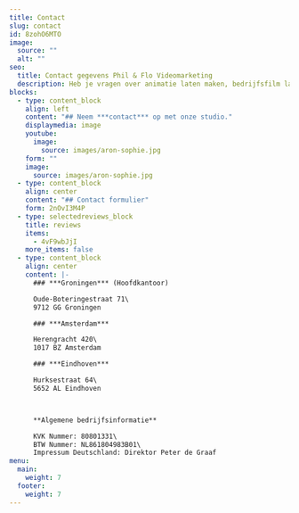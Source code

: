 ```yaml
---
title: Contact
slug: contact
id: 8zohO6MTO
image:
  source: ""
  alt: ""
seo:
  title: Contact gegevens Phil & Flo Videomarketing
  description: Heb je vragen over animatie laten maken, bedrijfsfilm laten maken of andere vragen? Neem contact met ons op. Phil & Flo Videomarketing contactpagina.
blocks:
  - type: content_block
    align: left
    content: "## Neem ***contact*** op met onze studio."
    displaymedia: image
    youtube:
      image:
        source: images/aron-sophie.jpg
    form: ""
    image:
      source: images/aron-sophie.jpg
  - type: content_block
    align: center
    content: "## Contact formulier"
    form: 2nOvI3M4P
  - type: selectedreviews_block
    title: reviews
    items:
      - 4vF9wbJjI
    more_items: false
  - type: content_block
    align: center
    content: |-
      ### ***Groningen*** (Hoofdkantoor)

      Oude-Boteringestraat 71\
      9712 GG Groningen

      ### ***Amsterdam***

      Herengracht 420\
      1017 BZ Amsterdam

      ### ***Eindhoven***

      Hurksestraat 64\
      5652 AL Eindhoven



      **Algemene bedrijfsinformatie**

      KVK Nummer: 80801331\
      BTW Nummer: NL861804983B01\
      Impressum Deutschland: Direktor Peter de Graaf
menu:
  main:
    weight: 7
  footer:
    weight: 7
---
```

